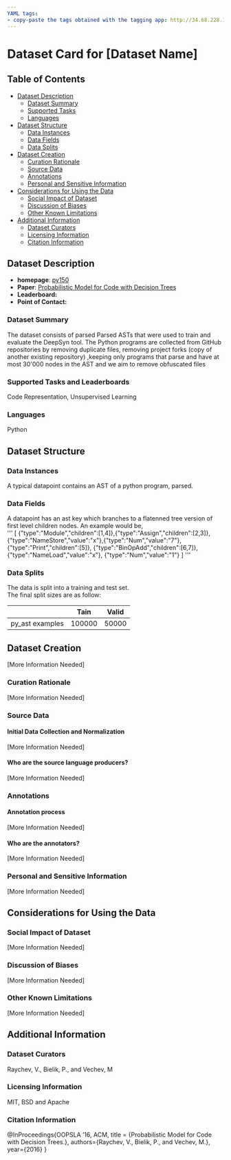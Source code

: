 ```yaml
---
YAML tags:
- copy-paste the tags obtained with the tagging app: http://34.68.228.168:8501/
---
```


# Dataset Card for [Dataset Name]

## Table of Contents
- [Dataset Description](#dataset-description)
  - [Dataset Summary](#dataset-summary)
  - [Supported Tasks](#supported-tasks-and-leaderboards)
  - [Languages](#languages)
- [Dataset Structure](#dataset-structure)
  - [Data Instances](#data-instances)
  - [Data Fields](#data-instances)
  - [Data Splits](#data-instances)
- [Dataset Creation](#dataset-creation)
  - [Curation Rationale](#curation-rationale)
  - [Source Data](#source-data)
  - [Annotations](#annotations)
  - [Personal and Sensitive Information](#personal-and-sensitive-information)
- [Considerations for Using the Data](#considerations-for-using-the-data)
  - [Social Impact of Dataset](#social-impact-of-dataset)
  - [Discussion of Biases](#discussion-of-biases)
  - [Other Known Limitations](#other-known-limitations)
- [Additional Information](#additional-information)
  - [Dataset Curators](#dataset-curators)
  - [Licensing Information](#licensing-information)
  - [Citation Information](#citation-information)

## Dataset Description

- **homepage**: [py150](https://www.sri.inf.ethz.ch/py150) 
- **Paper**: [Probabilistic Model for Code with Decision Trees](https://dl.acm.org/doi/10.1145/3022671.2984041)
- **Leaderboard:**
- **Point of Contact:**

### Dataset Summary

The dataset consists of parsed Parsed ASTs that were used to train and evaluate the DeepSyn tool. 
The Python programs are collected from GitHub repositories
by removing duplicate files, removing project forks (copy of another existing repository)
,keeping only programs that parse and have at most 30'000 nodes in the AST and 
we aim to remove obfuscated files

### Supported Tasks and Leaderboards

Code Representation, Unsupervised Learning
### Languages

Python
## Dataset Structure  

### Data Instances
A typical datapoint contains an AST of a python program, parsed.

### Data Fields
A datapoint has an ast key which branches to a flatenned tree version of first level children nodes. An example would be,     
'''
[ {"type":"Module","children":[1,4]},{"type":"Assign","children":[2,3]},{"type":"NameStore","value":"x"},{"type":"Num","value":"7"},    {"type":"Print","children":[5]},      {"type":"BinOpAdd","children":[6,7]},        {"type":"NameLoad","value":"x"},        {"type":"Num","value":"1"} ]
'''
### Data Splits

The data is split into a training and test set.   
The final split sizes are as follow:

|                             | Tain   | Valid |
| -----                       | ------ | ----- |
| py_ast examples| 100000 |  50000 |
## Dataset Creation
[More Information Needed]
### Curation Rationale

[More Information Needed]

### Source Data

#### Initial Data Collection and Normalization

[More Information Needed]

#### Who are the source language producers?

[More Information Needed]

### Annotations

#### Annotation process

[More Information Needed]

#### Who are the annotators?

[More Information Needed]

### Personal and Sensitive Information

[More Information Needed]

## Considerations for Using the Data

### Social Impact of Dataset

[More Information Needed]

### Discussion of Biases

[More Information Needed]

### Other Known Limitations

[More Information Needed]

## Additional Information

### Dataset Curators
Raychev, V., Bielik, P., and Vechev, M
### Licensing Information
MIT, BSD and Apache
### Citation Information
@InProceedings{OOPSLA ’16, ACM,
title = {Probabilistic Model for Code with Decision Trees.},
authors={Raychev, V., Bielik, P., and Vechev, M.},
year={2016}
}